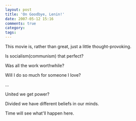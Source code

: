 ```yaml
---
layout: post
title: 'On Goodbye, Lenin!'
date: 2007-05-12 15:16
comments: true
category: 
tags:
---
```

    

This movie is, rather than great, just a little thought-provoking.  
  
Is socialism(communism) that perfect?  

Was all the work worthwhile?  

Will I do so much for someone I love?  

...  
  
United we get power?  

Divided we have different beliefs in our minds.  
  
Time will see what'll happen here.  

